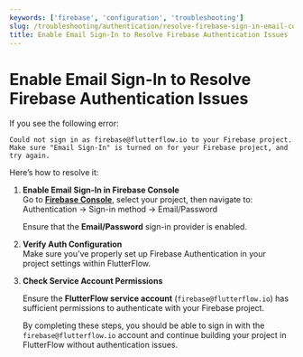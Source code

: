 ```yaml
---
keywords: ['firebase', 'configuration', 'troubleshooting']
slug: /troubleshooting/authentication/resolve-firebase-sign-in-email-configuration
title: Enable Email Sign-In to Resolve Firebase Authentication Issues
---
```


# Enable Email Sign-In to Resolve Firebase Authentication Issues

If you see the following error:

   ```text
   Could not sign in as firebase@flutterflow.io to your Firebase project. Make sure "Email Sign-In" is turned on for your Firebase project, and try again.
   ```

Here’s how to resolve it:

1. **Enable Email Sign-In in Firebase Console**  
   Go to **[Firebase Console](https://console.firebase.google.com)**, select your project, then navigate to: Authentication → Sign-in method → Email/Password

   Ensure that the **Email/Password** sign-in provider is enabled.

2. **Verify Auth Configuration**  
   Make sure you’ve properly set up Firebase Authentication in your project settings within FlutterFlow.

3. **Check Service Account Permissions** 

   Ensure the **FlutterFlow service account** (`firebase@flutterflow.io`) has sufficient permissions to authenticate with your Firebase project.

   By completing these steps, you should be able to sign in with the `firebase@flutterflow.io` account and continue building your project in FlutterFlow without authentication issues.

   
